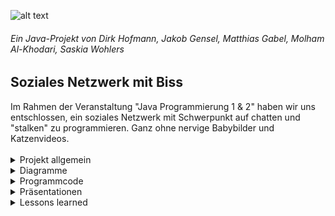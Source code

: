 ![alt text]( https://cdn.discordapp.com/attachments/783318437384552521/793117042214567946/locsterw3_2.png "Logo Title Text 1")
<h6>Ein Java-Projekt von Dirk Hofmann, Jakob Gensel, Matthias Gabel, Molham Al-Khodari, Saskia Wohlers</h6>

<h2>Soziales Netzwerk mit Biss</h2>
Im Rahmen der Veranstaltung "Java Programmierung 1 & 2" haben wir uns entschlossen, ein soziales Netzwerk mit Schwerpunkt auf chatten und "stalken" zu programmieren. Ganz ohne nervige Babybilder und Katzenvideos.<br>
<br>
<details>
<summary> Projekt allgemein</summary><br>
<h2>Projektteam</h2>
Das Team vom Locster besteht aus: <br>
<br>
<ul>
<li><strong>Dirk Hofmann</strong> https://github.com/Munchkin129 <br></li>
<li><strong>Jakob Gensel</strong> https://github.com/bro-scientist <br></li>
<li><strong>Matthias Gabel</strong> https://github.com/f0rkster <br></li>
<li><strong>Molham Al-Khodari</strong> https://github.com/Molham321 <br></li>
<li><strong>Saskia Wohlers</strong> https://github.com/schnoernja <br></li>
</ul>

<h2>Idee und Produkt</h2>
zum Miroboard für die Ideenfindung: https://miro.com/app/board/o9J_lf2VPJc=/ <br>
<br>
Die Idee zum Locster hatte sich nach mehrmaligem brainstorming über die Plattform <strong>miro</strong> https://miro.com/signup/ aus einer 
Auswahl von z.B. einer WG-Verwaltung, Campus-Navigator und Texteditor durchgesetzt. <br>
Der Grundsatz war, dass jedes uns bekannte soziale Netzwerk vollkommen überlaufen ist von Werbung, unlustigen Posts von der lieben Tante, und 500 Selfies der Verflossenen.<br>
Der Locster schreitet genau dort ein: diese Web-Anwendung wird sich nur den wirklich wichtigen News widmen, erlaubt dir Profilstatistiken anzusehen (Wer hat sich mein Profil angeschaut?), und lässt dich mit deinen Freunden entspannt chatten!

<h2>Anforderungsbeschreibung</h2>
Die groben Ziele umfassen für den jetzigen Stand:<br>

     - Erstellung und Implementierung eines Chatsystems
     - Erstellung und Implementierung einer User-Datenbank
<br>
<h2>Abgrenzungskriterien</h2>
Nicht zum Projektumfang gehören:<br>

     -Erstellung eines regionalen Newsfeed
     
</details>

<details>
<summary>Diagramme</summary><br>
<h2>Klassendiagramm</h2>
<br>
Nachdem das Projekt festgelegt wurde, haben wir uns erste Ideen zur Umsetzung gemacht.
Zunächst hatten wir nur die fertige Website vor Augen und haben daher auch die Klassen je nach Unterseite gestaltet,
was natürlich die falsche Vorangehensweise war.

Somit sah das erste Klassendiagramm wie folgt aus:
![alt text](https://cdn.discordapp.com/attachments/783318437384552521/793205870074789888/JAVA1_-_alt_Klassendiagramm.jpeg)
<br>
Nach weiteren Meetings und Austausch mit anderen Projekt-Gruppen haben wir uns entschlossen,
unser bisheriges Klassendiagramm nochmal zu überholen, mit folgendem Ergebnis:
![alt text](https://cdn.discordapp.com/attachments/783318437384552521/793207517541826620/JAVA1_-_Klassendiagramm.jpeg)
<br>
Mithilfe dieses Diagrammes erarbeiteten wir uns Use Case und Aktivitätsdiagramme, welche uns im weiteren Verlauf für die eigentlichen Klassen helfen werden.
</details>

<details>
<summary>Programmcode</summary><br>
<h2>Sprache</h2>
<br>
Der code wird mit Englisch geschrieben, es hat Sinnvolle sprechende, englische Bezeichner. es ist kommentiert und vermeidet unnötige Redundanzen.
Jede Klasse besitzt einen einleitenden Kommentar -> hier vielleich ein photo vom code ?
Jede hinreichend komplexe Methode besitzt einen Kommentar
     
<h2>Codestyle</h2>

1. Sprache
 - Code und Kommentare werden in englisch verfasst
 
 <br>
2. Klassen
     
 - Klassenname sowie Dateiname werden in **UpperCamelCase** geschrieben
 - Beispiel: ClassName.java
 - Die Strukturierung der Klassen sehen wie folgt aus.
 <br>
 
      - Konstanten und Klassenvariablen 
      - Variablen
      - Konstruktor
      - abstrakte Methoden
      - Methoden
      - Destruktor
      - Getter & Setter
     
3. Methoden
	- Methodennamen werden in **lowerCamelCase** geschrieben
	- Beispiel: methodName
4. Variablen
	Variablen werden in **lowerCamelCase** geschrieben
	Beispiel: variabelnName
	Der Gültigkeitsbereich der Variablen wird standartgemäß als **private** deklariert.
	Auf die Variablen wird dann folglich mit **Settern & Gettern** zugegriffen.
	Mit einem triftigen Grund 
     
<h2>Unit-Tests</h2>
<br>
Die Unit-Tests laufen fehlerfrei durch und erlauben es, Fehler aufzudecken
</details>

<details>
<summary>Präsentationen</summary><br>
<h2>Präsentationen 1</h2>
<br>
hier vielleicht unsere erste PowerPoint ?
<h2>Präsentationen 2</h2>
<br>
hier vielleicht unsere 2. PowerPoint ?
<h2>Präsentationen 3</h2>
<br>
hier vielleicht unsere letzte PowerPoint ?
</details>

<details>
<summary>Lessons learned</summary><br>
<br>
hier kommt ein text ....
</details>

